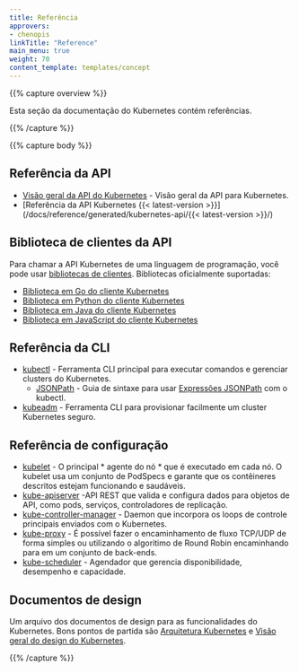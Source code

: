 ```yaml
---
title: Referência
approvers:
- chenopis
linkTitle: "Reference"
main_menu: true
weight: 70
content_template: templates/concept
---
```


{{% capture overview %}}

Esta seção da documentação do Kubernetes contém referências.

{{% /capture %}}

{{% capture body %}}

## Referência da API

* [Visão geral da API do Kubernetes](/docs/reference/using-api/api-overview/) - Visão geral da API para Kubernetes.
* [Referência da API Kubernetes {{< latest-version >}}](/docs/reference/generated/kubernetes-api/{{< latest-version >}}/)

## Biblioteca de clientes da API

Para chamar a API Kubernetes de uma linguagem de programação, você pode usar
[bibliotecas de clientes](/docs/reference/using-api/client-libraries/). Bibliotecas oficialmente suportadas:

- [Biblioteca em Go do cliente Kubernetes](https://github.com/kubernetes/client-go/)
- [Biblioteca em Python do cliente Kubernetes](https://github.com/kubernetes-client/python)
- [Biblioteca em Java do cliente Kubernetes](https://github.com/kubernetes-client/java)
- [Biblioteca em JavaScript do cliente Kubernetes ](https://github.com/kubernetes-client/javascript)

## Referência da CLI

* [kubectl](/docs/reference/kubectl/overview/) - Ferramenta CLI principal para executar comandos e gerenciar clusters do Kubernetes.
    * [JSONPath](/docs/reference/kubectl/jsonpath/) - Guia de sintaxe para usar [Expressões JSONPath](http://goessner.net/articles/JsonPath/) com o kubectl.
* [kubeadm](/docs/reference/setup-tools/kubeadm/kubeadm/) - Ferramenta CLI para provisionar facilmente um cluster Kubernetes seguro.

## Referência de configuração

* [kubelet](/docs/reference/command-line-tools-reference/kubelet/) - O principal * agente do nó * que é executado em cada nó. O kubelet usa um conjunto de PodSpecs e garante que os contêineres descritos estejam funcionando e saudáveis.
* [kube-apiserver](/docs/reference/command-line-tools-reference/kube-apiserver/) -API REST que valida e configura dados para objetos de API, como pods, serviços, controladores de replicação.
* [kube-controller-manager](/docs/reference/command-line-tools-reference/kube-controller-manager/) - Daemon que incorpora os loops de controle principais enviados com o Kubernetes.
* [kube-proxy](/docs/reference/command-line-tools-reference/kube-proxy/) - É possível fazer o encaminhamento de fluxo TCP/UDP  de forma simples ou utilizando o algoritimo de Round Robin encaminhando para em um conjunto de back-ends.
* [kube-scheduler](/docs/reference/command-line-tools-reference/kube-scheduler/) - Agendador que gerencia disponibilidade, desempenho e capacidade.

## Documentos de design

Um arquivo dos documentos de design para as funcionalidades do Kubernetes. Bons pontos de partida são [Arquitetura Kubernetes](https://git.k8s.io/community/contributors/design-proposals/architecture/architecture.md) e [Visão geral do design do Kubernetes](https://git.k8s.io/community/contributors/design-proposals).

{{% /capture %}}
